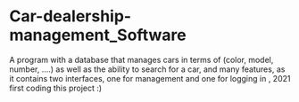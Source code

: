 # Car-dealership-management_Software
A program with a database that manages cars in terms of (color, model, number, ....) as well as the ability to search for a car, and many features, as it contains two interfaces, one for management and one for logging in ,  2021 first coding this project :)
